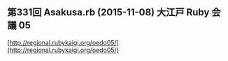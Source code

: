 ## 第331回 Asakusa.rb (2015-11-08) 大江戸 Ruby 会議 05

[http://regional.rubykaigi.org/oedo05/](http://regional.rubykaigi.org/oedo05/)
